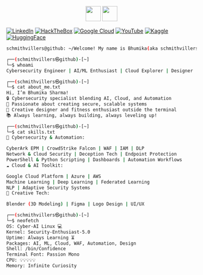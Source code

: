 <p align="center">
  <img src="https://github-readme-stats.vercel.app/api?username=schmithvillers&show_icons=true&theme=radical" height="40px" />
  <img src="https://leetcard.jacoblin.cool/schmithvillers?theme=radical" height="40px" />
</p>

[![LinkedIn](https://img.shields.io/static/v1?message=LinkedIn&logo=linkedin&label=&color=000000&logoColor=white&labelColor=&style=for-the-badge)](https://www.linkedin.com/in/bhumikasharma542/)
[![HackTheBox](https://img.shields.io/static/v1?message=HackTheBox&logo=hackthebox&label=&color=000000&logoColor=white&labelColor=&style=for-the-badge)](https://app.hackthebox.com/profile/652830)
[![Google Cloud](https://img.shields.io/static/v1?message=Google%20Cloud&logo=googlecloud&label=&color=000000&logoColor=white&labelColor=&style=for-the-badge)](https://cloudskillsboost.google/public_profiles/872a1138-8b66-4dda-954a-b96f12721b28)
[![YouTube](https://img.shields.io/static/v1?message=YouTube&logo=youtube&label=&color=000000&logoColor=white&labelColor=&style=for-the-badge)](https://youtube.com/@schmithvillers2460)
[![Kaggle](https://img.shields.io/static/v1?message=Kaggle&logo=kaggle&label=&color=000000&logoColor=white&labelColor=&style=for-the-badge)](https://www.kaggle.com/schmithvillers)
[![HuggingFace](https://img.shields.io/static/v1?message=HuggingFace&logo=huggingface&label=&color=000000&logoColor=white&labelColor=&style=for-the-badge)](https://huggingface.co/schmithvillers)



```bash
schmithvillers@github: ~/Welcome! My name is Bhumika(aka schmithvillers)
```

```bash
┌──(schmithvillers㉿github)-[~]
└─$ whoami
Cybersecurity Engineer | AI/ML Enthusiast | Cloud Explorer | Designer | Fitness Lover

┌──(schmithvillers㉿github)-[~]
└─$ cat about_me.txt
Hi, I’m Bhumika Sharma!
🔒 Cybersecurity specialist blending AI, Cloud, and Automation
🚀 Passionate about creating secure, scalable systems
🎨 Creative designer and fitness enthusiast outside the terminal
📚 Always learning, always building, always leveling up!

┌──(schmithvillers㉿github)-[~]
└─$ cat skills.txt
🔐 Cybersecurity & Automation:

CyberArk EPM | CrowdStrike Falcon | WAF | IAM | DLP
Network & Cloud Security | Deception Tech | Endpoint Protection
PowerShell & Python Scripting | Dashboards | Automation Workflows
☁️ Cloud & AI Toolkit:

Google Cloud Platform | Azure | AWS
Machine Learning | Deep Learning | Federated Learning
NLP | Adaptive Security Systems
🎨 Creative Tech:

Blender (3D Modeling) | Figma | Logo Design | UI/UX

┌──(schmithvillers㉿github)-[~]
└─$ neofetch
OS: Cyber-AI Linux 💻
Kernel: Security-Enthusiast-5.0
Uptime: Always Learning ⏳
Packages: AI, ML, Cloud, WAF, Automation, Design
Shell: /bin/Confidence
Terminal Font: Passion Mono
CPU: 💡💡💡💡💡
Memory: Infinite Curiosity

```

